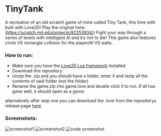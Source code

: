 # TinyTank
A recreation of an old scratch game of mine called Tiny Tank, this time with built with Love2D! Play the original here: (https://scratch.mit.edu/projects/82253834/)
Fight your way through a series of levels with intelligent AI and try not to die!
This game also features circle VS rectangle collision for the player/AI VS walls.

### How to run:
- Make sure you have the [Love2D Lua framework](https://love2d.org/) installed
- Download this repository
- Unzip the .zip and you should have a folder, enter it and rezip all the *contents* of said folder (not the folder)
- Rename the game.zip into game.love and double click it to run. If all has gone well, it should open as a game.

alternatively after step one you can download the .love from the repositorys release page [here](https://github.com/Dot32IsCool/TinyTank-Love2D-Game/releases)

### Screenshots:
![screenshot1](https://cdn.discordapp.com/attachments/577832597686583310/796681666981658624/Screen_Shot_2021-01-07_at_6.00.19_pm.png)
![screenshot2](https://cdn.discordapp.com/attachments/577832597686583310/796682219325358100/Screen_Shot_2021-01-07_at_6.10.31_pm.png)
![code screenshot](https://cdn.discordapp.com/attachments/577832597686583310/796682553825689650/Screen_Shot_2021-01-07_at_6.11.52_pm.png)
